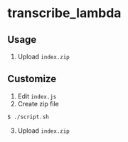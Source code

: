 # transcribe_lambda

## Usage
1. Upload `index.zip`

## Customize
1. Edit `index.js`
2. Create zip file
```sh
$ ./script.sh
```
3. Upload `index.zip`
